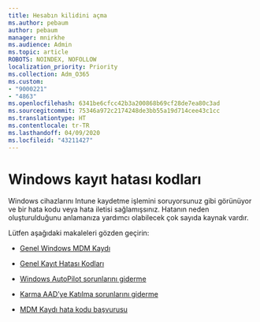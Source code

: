 ```yaml
---
title: Hesabın kilidini açma
ms.author: pebaum
author: pebaum
manager: mnirkhe
ms.audience: Admin
ms.topic: article
ROBOTS: NOINDEX, NOFOLLOW
localization_priority: Priority
ms.collection: Adm_O365
ms.custom:
- "9000221"
- "4863"
ms.openlocfilehash: 6341be6cfcc42b3a200868b69cf28de7ea80c3ad
ms.sourcegitcommit: 75346a972c2174248de3bb55a19d714cee43c1cc
ms.translationtype: HT
ms.contentlocale: tr-TR
ms.lasthandoff: 04/09/2020
ms.locfileid: "43211427"
---
```

# <a name="windows-enrolment-error-codes"></a>Windows kayıt hatası kodları

Windows cihazlarını Intune kaydetme işlemini soruyorsunuz gibi görünüyor ve bir hata kodu veya hata iletisi sağlamışsınız. Hatanın neden oluşturulduğunu anlamanıza yardımcı olabilecek çok sayıda kaynak vardır.
 
Lütfen aşağıdaki makaleleri gözden geçirin:

- [Genel Windows MDM Kaydı](https://docs.microsoft.com/mem/intune/enrollment/troubleshoot-windows-enrollment-errors)

- [Genel Kayıt Hatası Kodları](https://docs.microsoft.com/mem/intune/enrollment/troubleshoot-device-enrollment-in-intune#general-enrollment-error-codes)

- [Windows AutoPilot sorunlarını giderme](https://docs.microsoft.com/windows/deployment/windows-autopilot/troubleshooting)

- [Karma AAD’ye Katılma sorunlarını giderme](https://docs.microsoft.com/azure/active-directory/devices/troubleshoot-hybrid-join-windows-current)

- [MDM Kaydı hata kodu başvurusu](https://docs.microsoft.com/windows/win32/mdmreg/mdm-registration-constants)
